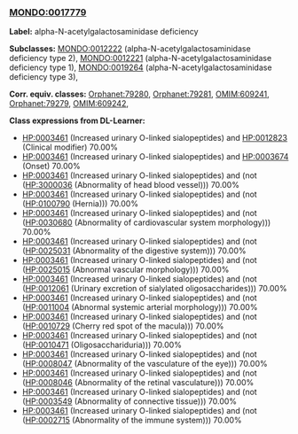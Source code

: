 
### [MONDO:0017779](http://purl.obolibrary.org/obo/MONDO_0017779)
**Label:** alpha-N-acetylgalactosaminidase deficiency

**Subclasses:** [MONDO:0012222](http://purl.obolibrary.org/obo/MONDO_0012222) (alpha-N-acetylgalactosaminidase deficiency type 2), [MONDO:0012221](http://purl.obolibrary.org/obo/MONDO_0012221) (alpha-N-acetylgalactosaminidase deficiency type 1), [MONDO:0019264](http://purl.obolibrary.org/obo/MONDO_0019264) (alpha-N-acetylgalactosaminidase deficiency type 3), 

**Corr. equiv. classes:** [Orphanet:79280](http://www.orpha.net/ORDO/Orphanet_79280), [Orphanet:79281](http://www.orpha.net/ORDO/Orphanet_79281), [OMIM:609241](http://purl.obolibrary.org/obo/OMIM_609241), [Orphanet:79279](http://www.orpha.net/ORDO/Orphanet_79279), [OMIM:609242](http://purl.obolibrary.org/obo/OMIM_609242), 

**Class expressions from DL-Learner:**

- [HP:0003461](http://purl.obolibrary.org/obo/HP_0003461) (Increased urinary O-linked sialopeptides) and [HP:0012823](http://purl.obolibrary.org/obo/HP_0012823) (Clinical modifier) 70.00%
- [HP:0003461](http://purl.obolibrary.org/obo/HP_0003461) (Increased urinary O-linked sialopeptides) and [HP:0003674](http://purl.obolibrary.org/obo/HP_0003674) (Onset) 70.00%
- [HP:0003461](http://purl.obolibrary.org/obo/HP_0003461) (Increased urinary O-linked sialopeptides) and (not ([HP:3000036](http://purl.obolibrary.org/obo/HP_3000036) (Abnormality of head blood vessel))) 70.00%
- [HP:0003461](http://purl.obolibrary.org/obo/HP_0003461) (Increased urinary O-linked sialopeptides) and (not ([HP:0100790](http://purl.obolibrary.org/obo/HP_0100790) (Hernia))) 70.00%
- [HP:0003461](http://purl.obolibrary.org/obo/HP_0003461) (Increased urinary O-linked sialopeptides) and (not ([HP:0030680](http://purl.obolibrary.org/obo/HP_0030680) (Abnormality of cardiovascular system morphology))) 70.00%
- [HP:0003461](http://purl.obolibrary.org/obo/HP_0003461) (Increased urinary O-linked sialopeptides) and (not ([HP:0025031](http://purl.obolibrary.org/obo/HP_0025031) (Abnormality of the digestive system))) 70.00%
- [HP:0003461](http://purl.obolibrary.org/obo/HP_0003461) (Increased urinary O-linked sialopeptides) and (not ([HP:0025015](http://purl.obolibrary.org/obo/HP_0025015) (Abnormal vascular morphology))) 70.00%
- [HP:0003461](http://purl.obolibrary.org/obo/HP_0003461) (Increased urinary O-linked sialopeptides) and (not ([HP:0012061](http://purl.obolibrary.org/obo/HP_0012061) (Urinary excretion of sialylated oligosaccharides))) 70.00%
- [HP:0003461](http://purl.obolibrary.org/obo/HP_0003461) (Increased urinary O-linked sialopeptides) and (not ([HP:0011004](http://purl.obolibrary.org/obo/HP_0011004) (Abnormal systemic arterial morphology))) 70.00%
- [HP:0003461](http://purl.obolibrary.org/obo/HP_0003461) (Increased urinary O-linked sialopeptides) and (not ([HP:0010729](http://purl.obolibrary.org/obo/HP_0010729) (Cherry red spot of the macula))) 70.00%
- [HP:0003461](http://purl.obolibrary.org/obo/HP_0003461) (Increased urinary O-linked sialopeptides) and (not ([HP:0010471](http://purl.obolibrary.org/obo/HP_0010471) (Oligosacchariduria))) 70.00%
- [HP:0003461](http://purl.obolibrary.org/obo/HP_0003461) (Increased urinary O-linked sialopeptides) and (not ([HP:0008047](http://purl.obolibrary.org/obo/HP_0008047) (Abnormality of the vasculature of the eye))) 70.00%
- [HP:0003461](http://purl.obolibrary.org/obo/HP_0003461) (Increased urinary O-linked sialopeptides) and (not ([HP:0008046](http://purl.obolibrary.org/obo/HP_0008046) (Abnormality of the retinal vasculature))) 70.00%
- [HP:0003461](http://purl.obolibrary.org/obo/HP_0003461) (Increased urinary O-linked sialopeptides) and (not ([HP:0003549](http://purl.obolibrary.org/obo/HP_0003549) (Abnormality of connective tissue))) 70.00%
- [HP:0003461](http://purl.obolibrary.org/obo/HP_0003461) (Increased urinary O-linked sialopeptides) and (not ([HP:0002715](http://purl.obolibrary.org/obo/HP_0002715) (Abnormality of the immune system))) 70.00%


